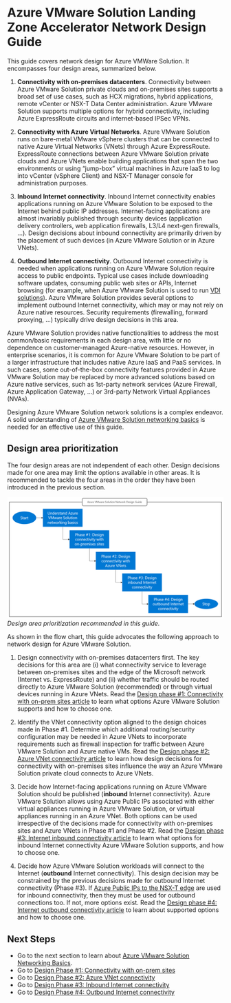 # Azure VMware Solution Landing Zone Accelerator Network Design Guide
This guide covers network design for Azure VMWare Solution. It encompasses four design areas, summarized below.

1. **Connectivity with on-premises datacenters**. Connectivity between Azure VMware Solution private clouds and on-premises sites supports a broad set of use cases, such as HCX migrations, hybrid applications, remote vCenter or NSX-T Data Center administration. Azure VMware Solution supports multiple options for hybrid connectivity, including Azure ExpressRoute circuits and internet-based IPSec VPNs. 

2. **Connectivity with Azure Virtual Networks**. Azure VMware Solution runs on bare-metal VMware vSphere clusters that can be connected to native Azure Virtual Networks (VNets) through Azure ExpressRoute. ExpressRoute connections between Azure VMware Solution private clouds and Azure VNets enable building applications that span the two environments or using “jump-box” virtual machines in Azure IaaS to log into vCenter (vSphere Client) and NSX-T Manager console for administration purposes. 

3. **Inbound Internet connectivity**. Inbound Internet connectivity enables applications running on Azure VMware Solution to be exposed to the Internet behind public IP addresses. Internet-facing applications are almost invariably published through security devices (application delivery controllers, web application firewalls, L3/L4 next-gen firewalls, …). Design decisions about inbound connectivity are primarily driven by the placement of such devices (in Azure VMware Solution or in Azure VNets). 

4. **Outbound Internet connectivity**. Outbound Internet connectivity is needed when applications running on Azure VMware Solution require access to public endpoints. Typical use cases include downloading software updates, consuming public web sites or APIs, Internet browsing (for example, when Azure VMware Solution is used to run [VDI solutions](/azure/azure-vmware/azure-vmware-solution-horizon)). Azure VMware Solution provides several options to implement outbound Internet connectivity, which may or may not rely on Azure native resources. Security requirements (firewalling, forward proxying, …) typically drive design decisions in this area. 

Azure VMware Solution provides native functionalities to address the most common/basic requirements in each design area, with little or no dependence on customer-managed Azure-native resources. However, in enterprise scenarios, it is common for Azure VMware Solution to be part of a larger infrastructure that includes native Azure IaaS and PaaS services. In such cases, some out-of-the-box connectivity features provided in Azure VMware Solution may be replaced by more advanced solutions based on Azure native services, such as 1st-party network services (Azure Firewall, Azure Application Gateway, …) or 3rd-party Network Virtual Appliances (NVAs).

Designing Azure VMware Solution network solutions is a complex endeavor. A solid understanding of [Azure VMware Solution networking basics](network-design-guide-avs-networking-basics.md) is needed for an effective use of this guide.

## Design area prioritization
The four design areas are not independent of each other. Design decisions made for one area may limit the options available in other areas. It is recommended to tackle the four areas in the order they have been introduced in the previous section. 

![figure1](media/network-design-guide-figure1.png) 
*Design area prioritization recommended in this guide.*

As shown in the flow chart, this guide advocates the following approach to network design for Azure VMware Solution.
1. Design connectivity with on-premises datacenters first. The key decisions for this area are (i) what connectivity service to leverage between on-premises sites and the edge of the Microsoft network (Internet vs. ExpressRoute) and (ii) whether traffic should be routed directly to Azure VMware Solution (recommended) or through virtual devices running in Azure VNets. Read the [Design phase #1: Connectivity with on-prem sites article](network-design-guide-onprem-connectivity.md) to learn what options Azure VMware Solution supports and how to choose one.

2. Identify the VNet connectivity option aligned to the design choices made in Phase #1. Determine which additional routing/security configuration may be needed in Azure VNets to incorporate requirements such as firewall inspection for traffic between Azure VMware Solution and Azure native VMs. Read the [Design phase #2: Azure VNet connectivity article](network-design-guide-vnet-connectivity.md) to learn how design decisions for connectivity with on-premises sites influence the way an Azure VMware Solution private cloud connects to Azure VNets.

3. Decide how Internet-facing applications running on Azure VMware Solution should be published (**inbound** Internet connectivity). Azure VMware Solution allows using Azure Public IPs associated with either virtual appliances running in Azure VMware Solution, or virtual appliances running in an Azure VNet. Both options can be used irrespective of the decisions made for connectivity with on-premises sites and Azure VNets in Phase #1 and Phase #2. Read the [Design phase #3: Internet inbound connectivity article](network-design-guide-internet-inbound-connectivity.md) to learn what options for inbound Internet connectivity Azure VMware Solution supports, and how to choose one.

4. Decide how Azure VMware Solution workloads will connect to the Internet (**outbound** Internet connectivity). This design decision may be constrained by the previous decisions made for outbound Internet connectivity (Phase #3). If [Azure Public IPs to the NSX-T edge](/azure/azure-vmware/enable-public-ip-nsx-edge) are used for inbound connectivity, then they must be used for outbound connections too. If not, more options exist. Read the [Design phase #4: Internet outbound connectivity article](network-design-guide-internet-outbound-connectivity.md) to learn about supported options and how to choose one.

## Next Steps
- Go to the next section to learn about [Azure VMware Solution Networking Basics](network-design-guide-avs-networking-basics.md).
- Go to [Design Phase #1: Connectivity with on-prem sites](network-design-guide-onprem-connectivity.md)
- Go to [Design Phase #2: Azure VNet connectivity](network-design-guide-vnet-connectivity.md)
- Go to [Design Phase #3: Inbound Internet connectivity](network-design-guide-internet-inbound-connectivity.md)
- Go to [Design Phase #4: Outbound Internet connectivity](network-design-guide-internet-outbound-connectivity.md)
